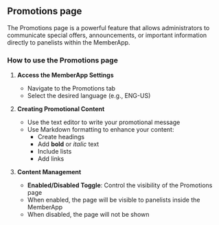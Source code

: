 ## Promotions page

The Promotions page is a powerful feature that allows administrators to communicate special offers, announcements, or important information directly to panelists within the MemberApp.

### How to use the Promotions page

1. **Access the MemberApp Settings**
   - Navigate to the Promotions tab
   - Select the desired language (e.g., ENG-US)

2. **Creating Promotional Content**
   - Use the text editor to write your promotional message
   - Use Markdown formatting to enhance your content:
     * Create headings
     * Add **bold** or *italic* text
     * Include lists
     * Add links

3. **Content Management**
   - **Enabled/Disabled Toggle**: Control the visibility of the Promotions page
   - When enabled, the page will be visible to panelists inside the MemberApp
   - When disabled, the page will not be shown
